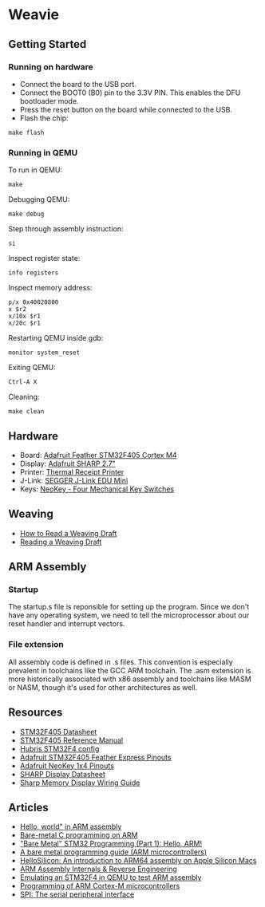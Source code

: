 # Weavie

## Getting Started

### Running on hardware

- Connect the board to the USB port. 
- Connect the BOOT0 (B0) pin to the 3.3V PIN. This enables the DFU bootloader mode.
- Press the reset button on the board while connected to the USB.
- Flash the chip:

```
make flash
```

### Running in QEMU

To run in QEMU:

```
make
```

Debugging QEMU:

```
make debug
```

Step through assembly instruction:

```
si
```

Inspect register state:

```
info registers
```

Inspect memory address:

```
p/x 0x40020800
x $r2
x/10x $r1
x/20c $r1
```

Restarting QEMU inside gdb:

```
monitor system_reset
```

Exiting QEMU:

```
Ctrl-A X
```

Cleaning:

```
make clean
```

## Hardware

- Board: [Adafruit Feather STM32F405 Cortex M4](https://www.adafruit.com/product/4382)
- Display: [Adafruit SHARP 2.7"](https://www.adafruit.com/product/4694)
- Printer: [Thermal Receipt Printer](https://www.adafruit.com/product/2753)
- J-Link: [SEGGER J-Link EDU Mini](https://www.adafruit.com/product/3571)
- Keys: [NeoKey - Four Mechanical Key Switches](https://www.adafruit.com/product/4980)

## Weaving

- [How to Read a Weaving Draft](https://www.gistyarn.com/blogs/how-to-weave/how-to-read-a-weaving-draft)
- [Reading a Weaving Draft](https://www.youtube.com/watch?v=qD6bKAhlDuI)

## ARM Assembly

### Startup

The startup.s file is reponsible for setting up the program. Since we don't have any operating system, we need to tell the microprocessor about our reset handler and interrupt vectors.

### File extension
All assembly code is defined in .s files. This convention is especially prevalent in toolchains like the GCC ARM toolchain. The .asm extension is more historically associated with x86 assembly and toolchains like MASM or NASM, though it's used for other architectures as well.

## Resources

- [STM32F405 Datasheet](https://www.st.com/resource/en/datasheet/stm32f405rg.pdf)
- [STM32F405 Reference Manual](https://www.st.com/resource/en/reference_manual/rm0090-stm32f405415-stm32f407417-stm32f427437-and-stm32f429439-advanced-armbased-32bit-mcus-stmicroelectronics.pdf)
- [Hubris STM32F4 config](https://github.com/oxidecomputer/hubris/tree/master/chips/stm32f4)
- [Adafruit STM32F405 Feather Express Pinouts](https://learn.adafruit.com/adafruit-stm32f405-feather-express/pinouts)
- [Adafruit NeoKey 1x4 Pinouts](https://learn.adafruit.com/neokey-1x4-qt-i2c/pinouts)
- [SHARP Display Datasheet](https://mm.digikey.com/Volume0/opasdata/d220001/medias/docus/1272/LS027B7DH01_Rev_Jun_2010.pdf)
- [Sharp Memory Display Wiring Guide](https://github.com/Moddable-OpenSource/moddable/blob/public/documentation/displays/wiring-guide-sharp-memory-2.7-spi.md)

## Articles

- [Hello, world" in ARM assembly](https://lcvisser.github.io/arm/2021/05/23/hello-world-arm-assembly.html)
- [Bare-metal C programming on ARM](https://github.com/umanovskis/baremetal-arm)
- ["Bare Metal" STM32 Programming (Part 1): Hello, ARM!](https://vivonomicon.com/2018/04/02/bare-metal-stm32-programming-part-1-hello-arm/)
- [A bare metal programming guide (ARM microcontrollers)](https://github.com/cpq/bare-metal-programming-guide)
- [HelloSilicon: An introduction to ARM64 assembly on Apple Silicon Macs](https://github.com/below/HelloSilicon)
- [ARM Assembly Internals & Reverse Engineering](https://arm-assembly.com)
- [Emulating an STM32F4 in QEMU to test ARM assembly](https://mcla.ug/blog/emulating-stm32-qemu.html)
- [Programming of ARM Cortex-M microcontrollers](http://svenssonjoel.github.io/pages-2021/cortex-m-assembler-0/index.html)
- [SPI: The serial peripheral interface](https://www.youtube.com/watch?v=MCi7dCBhVpQ)
